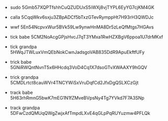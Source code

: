  - sudo
 5Gmb57XQPTfshhCuQZUDUxS5iWXj8vjTYPL6EyYG7cjKM4GK

 - calla
5CqqWkv6sxju3ZBpADCf5bTxzGTevRymppHt7H93rH3QWDJc

 - wwf
5En54NcpvxWur5BVk59Lw9ynwHnMA8Dr5zLeQfMtgs7HGAvs

 - tick babe
5CM2NoAcgGPjsHvcJ7qT3YMxa1RwHZXBgV6ppoa1U7drMKxf
 - tick grandpa
5HWqJTWLuxVmQEbNokCwnJadsgoVAB835DdR9ApuEkftfUFy

 - trick babe
5GNiRWQntNvnT5x6HHcdq3VoD4Cq1X7dsoGTvXWAAXY9hGQV
 - trick grandpa
5CMDLrtct8cauWVr4TNCYWiSxVruDqfCd2JfxDgQSLXCzGjt

 - track babe
5H63rhRmnG5bwK7mEG1N1fZMveBVpsNy4Tg7YVkd7F7A3SNp
 - track grandpa
5DFwCzdQMUqQWgZwjxAfTmpdLXvE4qGLpPqRUYuzmw4PFLQk

